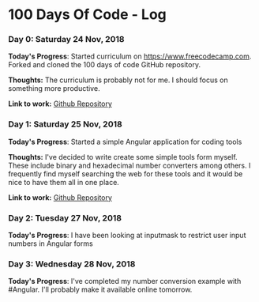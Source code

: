 # 100 Days Of Code - Log

### Day 0: Saturday 24 Nov, 2018

**Today's Progress**: Started curriculum on https://www.freecodecamp.com. Forked and cloned the 100 days of code GitHub repository.

**Thoughts:** The curriculum is probably not for me. I should focus on something more productive.

**Link to work:** [Github Repository](https://github.com/holgerschmitz/100-days-of-code)

### Day 1: Saturday 25 Nov, 2018

**Today's Progress**: Started a simple Angular application for coding tools

**Thoughts:** I've decided to write create some simple tools form myself. These include binary and hexadecimal number converters among others. I frequently find myself searching the web for these tools and it would be nice to have them all in one place.

**Link to work:** [Github Repository](https://github.com/holgerschmitz/100-days-of-code)

### Day 2: Tuesday 27 Nov, 2018

**Today's Progress**: I have been looking at inputmask to restrict user input numbers in Angular forms

### Day 3: Wednesday 28 Nov, 2018

**Today's Progress**: I've completed my number conversion example with #Angular. I'll probably make it available online tomorrow.

<!--
### Day 1: June 27, Monday

**Today's Progress**: I've gone through many exercises on FreeCodeCamp.

**Thoughts** I've recently started coding, and it's a great feeling when I finally solve an algorithm challenge after a lot of attempts and hours spent.

**Link(s) to work**
1. [Find the Longest Word in a String](https://www.freecodecamp.com/challenges/find-the-longest-word-in-a-string)
2. [Title Case a Sentence](https://www.freecodecamp.com/challenges/title-case-a-sentence) -->
